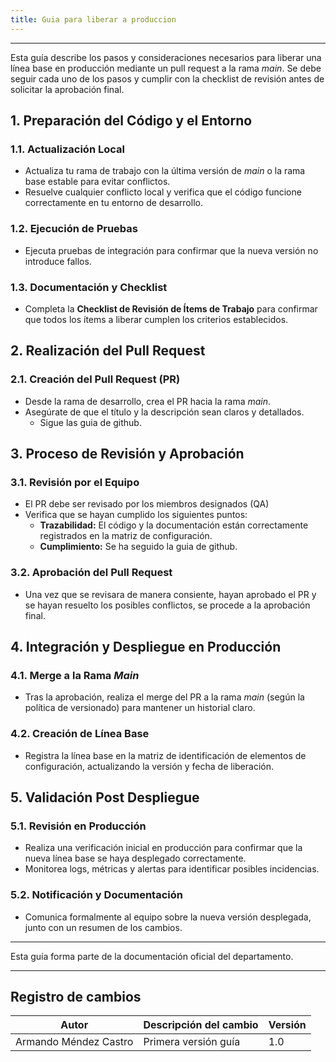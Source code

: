 ```yaml
---
title: Guia para liberar a produccion
---
```


---

Esta guía describe los pasos y consideraciones necesarios para liberar una línea base en producción mediante un pull request a la rama _main_. Se debe seguir cada uno de los pasos y cumplir con la checklist de revisión antes de solicitar la aprobación final.

## 1. Preparación del Código y el Entorno

### 1.1. Actualización Local

- Actualiza tu rama de trabajo con la última versión de _main_ o la rama base estable para evitar conflictos.
- Resuelve cualquier conflicto local y verifica que el código funcione correctamente en tu entorno de desarrollo.

### 1.2. Ejecución de Pruebas

- Ejecuta pruebas de integración para confirmar que la nueva versión no introduce fallos.

### 1.3. Documentación y Checklist

- Completa la **Checklist de Revisión de Ítems de Trabajo** para confirmar que todos los ítems a liberar cumplen los criterios establecidos.

## 2. Realización del Pull Request

### 2.1. Creación del Pull Request (PR)

- Desde la rama de desarrollo, crea el PR hacia la rama _main_.
- Asegúrate de que el título y la descripción sean claros y detallados.
  - Sigue las guia de github.

## 3. Proceso de Revisión y Aprobación

### 3.1. Revisión por el Equipo

- El PR debe ser revisado por los miembros designados (QA)
- Verifica que se hayan cumplido los siguientes puntos:
  - **Trazabilidad:** El código y la documentación están correctamente registrados en la matriz de configuración.
  - **Cumplimiento:** Se ha seguido la guia de github.

### 3.2. Aprobación del Pull Request

- Una vez que se revisara de manera consiente, hayan aprobado el PR y se hayan resuelto los posibles conflictos, se procede a la aprobación final.

## 4. Integración y Despliegue en Producción

### 4.1. Merge a la Rama _Main_

- Tras la aprobación, realiza el merge del PR a la rama _main_ (según la política de versionado) para mantener un historial claro.

### 4.2. Creación de Línea Base

- Registra la línea base en la matriz de identificación de elementos de configuración, actualizando la versión y fecha de liberación.

## 5. Validación Post Despliegue

### 5.1. Revisión en Producción

- Realiza una verificación inicial en producción para confirmar que la nueva línea base se haya desplegado correctamente.
- Monitorea logs, métricas y alertas para identificar posibles incidencias.

### 5.2. Notificación y Documentación

- Comunica formalmente al equipo sobre la nueva versión desplegada, junto con un resumen de los cambios.

---

Esta guía forma parte de la documentación oficial del departamento.

---

## Registro de cambios

| Autor                 | Descripción del cambio | Versión |
| --------------------- | ---------------------- | ------- |
| Armando Méndez Castro | Primera versión guía   | 1.0     |
